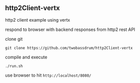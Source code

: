 ## http2Client-vertx

http2 client example using vertx

respond to browser with backend responses from http2 rest API

clone git

`git clone https://github.com/twobassdrum/http2Client-vertx`

compile and execute

`./run.sh`

use browser to hit `http://localhost/8080/`
